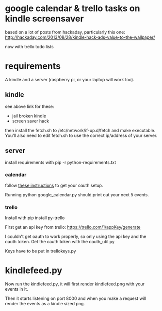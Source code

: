# google calendar & trello tasks on kindle screensaver

based on a lot of posts from hackaday, particularly this one: http://hackaday.com/2013/08/28/kindle-hack-ads-value-to-the-wallpaper/

now with trello todo lists

# requirements

A kindle and a server (raspberry pi, or your laptop will work too).

## kindle

see above link for these:

* jail broken kindle
* screen saver hack 

then install the fetch.sh to /etc/network/if-up.d/fetch
and make executable. You'll also need to edit fetch.sh to use the correct ip/address of your server.

## server

install requirements with pip -r python-requirements.txt

### calendar

follow [these
instructions](https://developers.google.com/google-apps/calendar/quickstart/python)
to get your oauth setup.

Running python google_calendar.py should print out your next 5 events.

### trello

Install with pip install py-trello

First get an api key from trello: https://trello.com/1/appKey/generate

I couldn't get oauth to work properly, so only using the api key and the oauth token. Get the oauth token with the oauth_util.py

Keys have to be put in trellokeys.py

# kindlefeed.py

Now run the kindlefeed.py, it will first render kindlefeed.png with your events in it. 

Then it starts listening on port 8000 and when you make a request will render the events as a kindle sized png.
